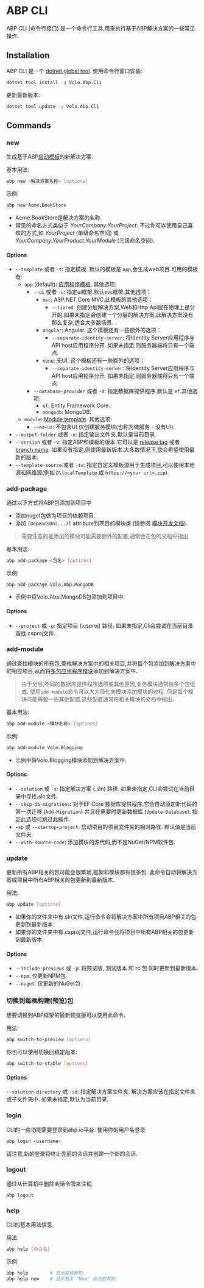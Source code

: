 # ABP CLI

ABP CLI (命令行接口) 是一个命令行工具,用来执行基于ABP解决方案的一些常见操作.

## Installation

ABP CLI 是一个 [dotnet global tool](https://docs.microsoft.com/en-us/dotnet/core/tools/global-tools). 使用命令行窗口安装:

````bash
dotnet tool install -g Volo.Abp.Cli
````

更新最新版本:

````bash
dotnet tool update -g Volo.Abp.Cli
````

## Commands

### new

生成基于ABP[启动模板](Startup-Templates/Index.md)的新解决方案.

基本用法:

````bash
abp new <解决方案名称> [options]
````

示例:

````bash
abp new Acme.BookStore
````

* Acme.BookStore是解决方案的名称.
* 常见的命名方式类似于 *YourCompany.YourProject*. 不过你可以使用自己喜欢的方式,如 *YourProject* (单级命名空间) 或 *YourCompany.YourProduct.YourModule* (三级命名空间).

#### Options

* `--template` 或者 `-t`: 指定模板. 默认的模板是 `app`,会生成web项目.可用的模板有:
  * `app` (default): [应用程序模板](Startup-Templates/Application.md). 其他选项:
    * `--ui` 或者 `-u`: 指定ui框架.默认`mvc`框架.其他选项：
      * `mvc`: ASP.NET Core MVC.此模板的其他选项：
        * `--tiered`: 创建分层解决方案,Web和Http Api层在物理上是分开的.如果未指定会创建一个分层的解决方案,此解决方案没有那么复杂,适合大多数场景.
      * `angular`: Angular. 这个模板还有一些额外的选项：
        * `--separate-identity-server`: 将Identity Server应用程序与API host应用程序分开. 如果未指定,则服务器端将只有一个端点.
      * `none`: 无UI. 这个模板还有一些额外的选项：
        * `--separate-identity-server`: 将Identity Server应用程序与API host应用程序分开. 如果未指定,则服务器端将只有一个端点.
    * `--database-provider` 或者 `-d`: 指定数据库提供程序.默认是 `ef`.其他选项:
      * `ef`: Entity Framework Core.
      * `mongodb`: MongoDB.
  * `module`: [Module template](Startup-Templates/Module.md). 其他选项:
    * `--no-ui`: 不包含UI.仅创建服务模块(也称为微服务 - 没有UI).
* `--output-folder` 或者 `-o`: 指定输出文件夹,默认是当前目录.
* `--version` 或者 `-v`: 指定ABP和模板的版本.它可以是 [release tag](https://github.com/abpframework/abp/releases) 或者 [branch name](https://github.com/abpframework/abp/branches). 如果没有指定,则使用最新版本.大多数情况下,您会希望使用最新的版本.
* `--template-source` 或者 `-ts`: 指定自定义模板源用于生成项目,可以使用本地源和网络源(例如 `D\localTemplate` 或 `https://<your url>.zip`).

### add-package

通过以下方式将ABP包添加到项目中

* 添加nuget包做为项目的依赖项目.
* 添加 `[DependsOn(...)]` attribute到项目的模块类 (请参阅 [模块开发文档](Module-Development-Basics.md)).

> 需要注意的是添加的模块可能需要额外的配置,通常会在包的文档中指出.

基本用法:

````bash
abp add-package <包名> [options]
````

示例:

````
abp add-package Volo.Abp.MongoDB
````

* 示例中将Volo.Abp.MongoDB包添加到项目中.

#### Options

* `--project` 或 `-p`: 指定项目 (.csproj) 路径. 如果未指定,Cli会尝试在当前目录查找.csproj文件.

### add-module

通过查找模块的所有包,查找解决方案中的相关项目,并将每个包添加到解决方案中的相应项目,从而将[多包应用程序模块](Modules/Index)添加到解决方案中.

> 由于分层,不同的数据库提供程序选项或其他原因,业务模块通常由多个包组成. 使用`add-module`命令可以大大简化向模块添加模块的过程. 但是每个模块可能需要一些其他配置,这些配置通常在相关模块的文档中指出.

基本用法:

````bash
abp add-module <模块名称> [options]
````

示例:

```bash
abp add-module Volo.Blogging
```

* 示例中将Volo.Blogging模块添加到解决方案中.

#### Options

* `--solution` 或 `-s`: 指定解决方案 (.sln) 路径. 如果未指定,CLI会尝试在当前目录中寻找.sln文件.
* `--skip-db-migrations`: 对于EF Core 数据库提供程序,它会自动添加新代码的第一次迁移 (`Add-Migration`) 并且在需要时更新数据库 (`Update-Database`). 指定此选项可跳过此操作.
* `-sp` 或 `--startup-project`: 启动项目的项目文件夹的相对路径. 默认值是当前文件夹.
* `--with-source-code`: 添加模块的源代码,而不是NuGet/NPM软件包.

### update

更新所有ABP相关的包可能会很繁琐,框架和模块都有很多包. 此命令自动将解决方案或项目中所有ABP相关的包更新到最新版本.

用法:

````bash
abp update [options]
````

* 如果你的文件夹中有.sln文件,运行命令会将解决方案中所有项目ABP相关的包更新到最新版本.
* 如果你的文件夹中有.csproj文件,运行命令会将项目中所有ABP相关的包更新到最新版本.

#### Options

* `--include-previews` 或 `-p`: 将预览版, 测试版本 和 rc 包 同时更新到最新版本.
* `--npm`: 仅更新NPM包
* `--nuget`: 仅更新的NuGet包

### 切换到每晚构建(预览)包

想要切换到ABP框架的最新预览版可以使用此命令.

用法:

````bash
abp switch-to-preview [options]
````

你也可以使用切换回稳定版本:

````bash
abp switch-to-stable [options]
````

#### Options

`--solution-directory` 或 `-sd`: 指定解决方案文件夹. 解决方案应该在指定文件夹或子文件夹中. 如果未指定,默认为当前目录.

### login

CLI的一些功能需要登录到abp.io平台. 使用你的用户名登录

```bash
abp login <username>
```

请注意,新的登录将终止先前的会话并创建一个新的会话.

### logout

通过从计算机中删除会话令牌来注销.

```
abp logout
```

### help

CLI的基本用法信息.

用法:

````bash
abp help [命令名]
````

示例:

````bash
abp help        # 显示常规帮助.
abp help new    # 显示有关 "New" 命令的帮助.
````